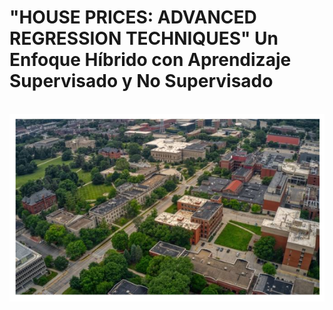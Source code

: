 <div align="left">

# "HOUSE PRICES: ADVANCED REGRESSION TECHNIQUES"        Un Enfoque Híbrido con Aprendizaje Supervisado y No Supervisado

</div>

<br>
<div align="center">

  <img src="https://github.com/OscarDomPer/houses/blob/main/imaxes/0.png">
  
</div>

<br>
